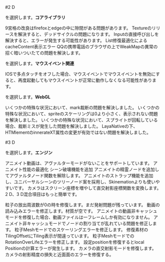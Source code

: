 #2 D

を選択します。**コアライブラリ**

9宮格の改良はfirefoxとedgeの中に隙間がある問題があります。
Textureのリリースを解決すると、デッドサイクルの問題になります。
Inputの直接呼び出しを解決すると、エラーが発生する可能性があります。
List修復最適化によるcacheContent表示エラー
QQの携帯電話のブラウザの上でWeakMapの異常の招く暗いついたての問題を解決します。



を選択します。**マウスイベント関連**

IOSで多点タッチをオフした場合、マウスイベントでマウスイベントを無効にすると、再度起動してもマウスイベントが正常に動作しなくなる可能性があります。

を選択します。**WebGL**

いくつかの特殊な状況において、mark裁断の問題を解決しました。
いくつかの特殊な状況において、spriteのスケーリングは0より小さく、表示されない問題を解決しました。
いくつかの特殊な状況において、スプライトが回転している場合、裁断ミスが発生した問題を解決しました。
LayaNativeの下、HTMlementのinnerateXT属性の変更が有効ではない問題を解決しました。



#3 D

を選択します。**エンジン**


アニメイト動画は、アヴァルターモードがないことをサポートしています。
アニメイト性能の最適化
シーン破壊機能を追加
アニメイトの精霊ノードを追加してアヴァルタノード関数を解除します。
アニメイトのストラップ機能を追加し、ユニバーサルシーンのツリーノード案を採用し、Skinemationよりも使いやすいです。
カメラはスクリーン座標を増やして直交射影座標関数を変換します。2 D、3 D混合項目はもっと簡単です。

粒子の放出周波数が0の時を修復します。まだ発射問題が残っています。
動画の読み込みエラーを修正します。材質が空です。
アニメイトの動画非キャッシュモードを修復した場合、動画ファイルは一フレームしか有効になりません。
アニメイト非キャッシュモードでノードの割り当てが乱れている問題を修正します。
粒子Meshモードでのスケーリングエラーを修正します。
修復素材のTilingOffsetにTiling表示が間違っています。
粒子MeshモードでのRotationOverLifeエラーを修正します。
設定positionを修復するとlocal Positionの計算エラーが発生します。
カメラの直交射影モードを修復します。
カメラの射影精度の損失と近面面のエラーを修復する。